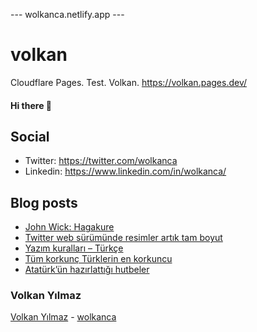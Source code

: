---  wolkanca.netlify.app ---
# volkan
Cloudflare Pages. Test. Volkan. https://volkan.pages.dev/

#### Hi there 👋

## Social
- Twitter: https://twitter.com/wolkanca
- Linkedin: https://www.linkedin.com/in/wolkanca/


## Blog posts
<!-- BLOG-POST-LIST:START -->
- [John Wick: Hagakure](https://wolkanca.com.tr/john-wick-hagakure/)
- [Twitter web sürümünde resimler artık tam boyut](https://wolkanca.com.tr/twitter-web-surumunde-resimler-artik-tam-boyut/)
- [Yazım kuralları – Türkçe](https://wolkanca.com.tr/yazim-kurallari-turkce/)
- [Tüm korkunç Türklerin en korkuncu](https://wolkanca.com.tr/tum-korkunc-turklerin-en-korkuncu/)
- [Atatürk’ün hazırlattığı hutbeler](https://wolkanca.com.tr/ataturkun-hazirlattigi-hutbeler/)
<!-- BLOG-POST-LIST:END -->


### Volkan Yılmaz

[Volkan Yılmaz](https://volkanyilmaz.com.tr/) - [wolkanca](https://wolkanca.com.tr/)

